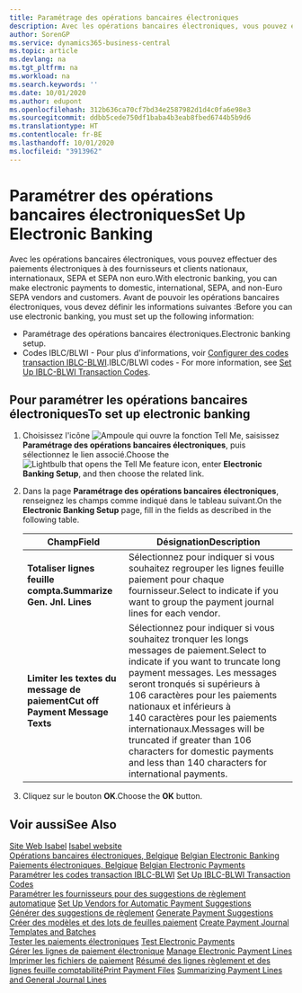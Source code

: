 ```yaml
---
title: Paramétrage des opérations bancaires électroniques
description: Avec les opérations bancaires électroniques, vous pouvez effectuer des paiements électroniques à des fournisseurs et clients nationaux, internationaux, SEPA et SEPA non euro.
author: SorenGP
ms.service: dynamics365-business-central
ms.topic: article
ms.devlang: na
ms.tgt_pltfrm: na
ms.workload: na
ms.search.keywords: ''
ms.date: 10/01/2020
ms.author: edupont
ms.openlocfilehash: 312b636ca70cf7bd34e2587982d1d4c0fa6e98e3
ms.sourcegitcommit: ddbb5cede750df1baba4b3eab8fbed6744b5b9d6
ms.translationtype: HT
ms.contentlocale: fr-BE
ms.lasthandoff: 10/01/2020
ms.locfileid: "3913962"
---
```

# <a name="set-up-electronic-banking"></a><span data-ttu-id="4464e-103">Paramétrer des opérations bancaires électroniques</span><span class="sxs-lookup"><span data-stu-id="4464e-103">Set Up Electronic Banking</span></span>
<span data-ttu-id="4464e-104">Avec les opérations bancaires électroniques, vous pouvez effectuer des paiements électroniques à des fournisseurs et clients nationaux, internationaux, SEPA et SEPA non euro.</span><span class="sxs-lookup"><span data-stu-id="4464e-104">With electronic banking, you can make electronic payments to domestic, international, SEPA, and non-Euro SEPA vendors and customers.</span></span> <span data-ttu-id="4464e-105">Avant de pouvoir les opérations bancaires électroniques, vous devez définir les informations suivantes :</span><span class="sxs-lookup"><span data-stu-id="4464e-105">Before you can use electronic banking, you must set up the following information:</span></span>  

- <span data-ttu-id="4464e-106">Paramétrage des opérations bancaires électroniques.</span><span class="sxs-lookup"><span data-stu-id="4464e-106">Electronic banking setup.</span></span>  
- <span data-ttu-id="4464e-107">Codes IBLC/BLWI - Pour plus d'informations, voir [Configurer des codes transaction IBLC-BLWI](how-to-set-up-iblc-blwi-transaction-codes.md).</span><span class="sxs-lookup"><span data-stu-id="4464e-107">IBLC/BLWI codes - For more information, see [Set Up IBLC-BLWI Transaction Codes](how-to-set-up-iblc-blwi-transaction-codes.md).</span></span>  

## <a name="to-set-up-electronic-banking"></a><span data-ttu-id="4464e-108">Pour paramétrer les opérations bancaires électroniques</span><span class="sxs-lookup"><span data-stu-id="4464e-108">To set up electronic banking</span></span>  

1.  <span data-ttu-id="4464e-109">Choisissez l'icône ![Ampoule qui ouvre la fonction Tell Me](../../media/ui-search/search_small.png "Dites-moi ce que vous voulez faire"), saisissez **Paramétrage des opérations bancaires électroniques**, puis sélectionnez le lien associé.</span><span class="sxs-lookup"><span data-stu-id="4464e-109">Choose the ![Lightbulb that opens the Tell Me feature](../../media/ui-search/search_small.png "Tell me what you want to do") icon, enter **Electronic Banking Setup**, and then choose the related link.</span></span>  
2.  <span data-ttu-id="4464e-110">Dans la page **Paramétrage des opérations bancaires électroniques**, renseignez les champs comme indiqué dans le tableau suivant.</span><span class="sxs-lookup"><span data-stu-id="4464e-110">On the **Electronic Banking Setup** page, fill in the fields as described in the following table.</span></span>   

    |<span data-ttu-id="4464e-111">Champ</span><span class="sxs-lookup"><span data-stu-id="4464e-111">Field</span></span>|<span data-ttu-id="4464e-112">Désignation</span><span class="sxs-lookup"><span data-stu-id="4464e-112">Description</span></span>|  
    |---------------------------------|---------------------------------------|  
    |<span data-ttu-id="4464e-113">**Totaliser lignes feuille compta.**</span><span class="sxs-lookup"><span data-stu-id="4464e-113">**Summarize Gen. Jnl. Lines**</span></span>|<span data-ttu-id="4464e-114">Sélectionnez pour indiquer si vous souhaitez regrouper les lignes feuille paiement pour chaque fournisseur.</span><span class="sxs-lookup"><span data-stu-id="4464e-114">Select to indicate if you want to group the payment journal lines for each vendor.</span></span>|  
    |<span data-ttu-id="4464e-115">**Limiter les textes du message de paiement**</span><span class="sxs-lookup"><span data-stu-id="4464e-115">**Cut off Payment Message Texts**</span></span>|<span data-ttu-id="4464e-116">Sélectionnez pour indiquer si vous souhaitez tronquer les longs messages de paiement.</span><span class="sxs-lookup"><span data-stu-id="4464e-116">Select to indicate if you want to truncate long payment messages.</span></span> <span data-ttu-id="4464e-117">Les messages seront tronqués si supérieurs à 106 caractères pour les paiements nationaux et inférieurs à 140 caractères pour les paiements internationaux.</span><span class="sxs-lookup"><span data-stu-id="4464e-117">Messages will be truncated if greater than 106 characters for domestic payments and less than 140 characters for international payments.</span></span>|  
 
3.  <span data-ttu-id="4464e-118">Cliquez sur le bouton **OK**.</span><span class="sxs-lookup"><span data-stu-id="4464e-118">Choose the **OK** button.</span></span>  

## <a name="see-also"></a><span data-ttu-id="4464e-119">Voir aussi</span><span class="sxs-lookup"><span data-stu-id="4464e-119">See Also</span></span>  
 <span data-ttu-id="4464e-120">[Site Web Isabel](https://go.microsoft.com/fwlink/?LinkId=210323) </span><span class="sxs-lookup"><span data-stu-id="4464e-120">[Isabel website](https://go.microsoft.com/fwlink/?LinkId=210323) </span></span>  
 <span data-ttu-id="4464e-121">[Opérations bancaires électroniques, Belgique](belgian-electronic-banking.md) </span><span class="sxs-lookup"><span data-stu-id="4464e-121">[Belgian Electronic Banking](belgian-electronic-banking.md) </span></span>  
 <span data-ttu-id="4464e-122">[Paiements électroniques, Belgique](belgian-electronic-payments.md) </span><span class="sxs-lookup"><span data-stu-id="4464e-122">[Belgian Electronic Payments](belgian-electronic-payments.md) </span></span>  
 <span data-ttu-id="4464e-123">[Paramétrer les codes transaction IBLC-BLWI](how-to-set-up-iblc-blwi-transaction-codes.md) </span><span class="sxs-lookup"><span data-stu-id="4464e-123">[Set Up IBLC-BLWI Transaction Codes](how-to-set-up-iblc-blwi-transaction-codes.md) </span></span>  
 <span data-ttu-id="4464e-124">[Paramétrer les fournisseurs pour des suggestions de règlement automatique](how-to-set-up-vendors-for-automatic-payment-suggestions.md) </span><span class="sxs-lookup"><span data-stu-id="4464e-124">[Set Up Vendors for Automatic Payment Suggestions](how-to-set-up-vendors-for-automatic-payment-suggestions.md) </span></span>  
 <span data-ttu-id="4464e-125">[Générer des suggestions de règlement](how-to-generate-payment-suggestions.md) </span><span class="sxs-lookup"><span data-stu-id="4464e-125">[Generate Payment Suggestions](how-to-generate-payment-suggestions.md) </span></span>  
 <span data-ttu-id="4464e-126">[Créer des modèles et des lots de feuilles paiement](how-to-create-payment-journal-templates-and-batches.md) </span><span class="sxs-lookup"><span data-stu-id="4464e-126">[Create Payment Journal Templates and Batches](how-to-create-payment-journal-templates-and-batches.md) </span></span>  
 <span data-ttu-id="4464e-127">[Tester les paiements électroniques](how-to-test-electronic-payments.md) </span><span class="sxs-lookup"><span data-stu-id="4464e-127">[Test Electronic Payments](how-to-test-electronic-payments.md) </span></span>  
 <span data-ttu-id="4464e-128">[Gérer les lignes de paiement électronique](how-to-manage-electronic-payment-lines.md) </span><span class="sxs-lookup"><span data-stu-id="4464e-128">[Manage Electronic Payment Lines](how-to-manage-electronic-payment-lines.md) </span></span>  
 <span data-ttu-id="4464e-129">[Imprimer les fichiers de paiement](how-to-print-payment-files.md) [Résumé des lignes règlement et des lignes feuille comptabilité](summarizing-payment-lines-and-general-journal-lines.md)</span><span class="sxs-lookup"><span data-stu-id="4464e-129">[Print Payment Files](how-to-print-payment-files.md) [Summarizing Payment Lines and General Journal Lines](summarizing-payment-lines-and-general-journal-lines.md)</span></span>
